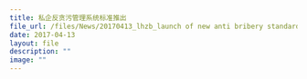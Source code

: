 ```yaml
---
title: 私企反贪污管理系统标准推出
file_url: /files/News/20170413_lhzb_launch of new anti bribery standard.pdf
date: 2017-04-13
layout: file
description: ""
image: ""
---
```

